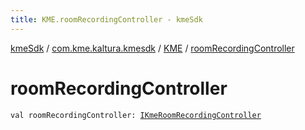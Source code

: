 ```yaml
---
title: KME.roomRecordingController - kmeSdk
---
```


[kmeSdk](../../index.html) / [com.kme.kaltura.kmesdk](../index.html) / [KME](index.html) / [roomRecordingController](./room-recording-controller.html)

# roomRecordingController

`val roomRecordingController: `[`IKmeRoomRecordingController`](../../com.kme.kaltura.kmesdk.controller/-i-kme-room-recording-controller/index.html)
